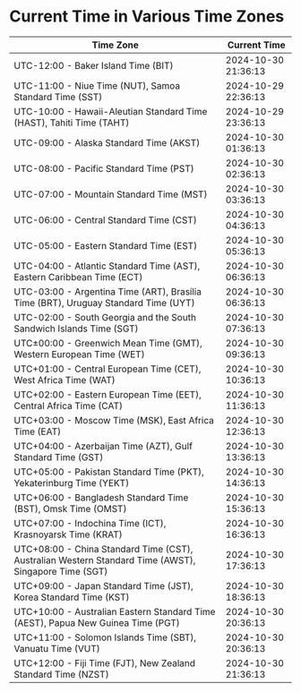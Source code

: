 # Current Time in Various Time Zones

| Time Zone | Current Time |
|-----------|--------------|
| UTC-12:00 - Baker Island Time (BIT) | 2024-10-30 21:36:13 |
| UTC-11:00 - Niue Time (NUT), Samoa Standard Time (SST) | 2024-10-29 22:36:13 |
| UTC-10:00 - Hawaii-Aleutian Standard Time (HAST), Tahiti Time (TAHT) | 2024-10-29 23:36:13 |
| UTC-09:00 - Alaska Standard Time (AKST) | 2024-10-30 01:36:13 |
| UTC-08:00 - Pacific Standard Time (PST) | 2024-10-30 02:36:13 |
| UTC-07:00 - Mountain Standard Time (MST) | 2024-10-30 03:36:13 |
| UTC-06:00 - Central Standard Time (CST) | 2024-10-30 04:36:13 |
| UTC-05:00 - Eastern Standard Time (EST) | 2024-10-30 05:36:13 |
| UTC-04:00 - Atlantic Standard Time (AST), Eastern Caribbean Time (ECT) | 2024-10-30 06:36:13 |
| UTC-03:00 - Argentina Time (ART), Brasília Time (BRT), Uruguay Standard Time (UYT) | 2024-10-30 06:36:13 |
| UTC-02:00 - South Georgia and the South Sandwich Islands Time (SGT) | 2024-10-30 07:36:13 |
| UTC±00:00 - Greenwich Mean Time (GMT), Western European Time (WET) | 2024-10-30 09:36:13 |
| UTC+01:00 - Central European Time (CET), West Africa Time (WAT) | 2024-10-30 10:36:13 |
| UTC+02:00 - Eastern European Time (EET), Central Africa Time (CAT) | 2024-10-30 11:36:13 |
| UTC+03:00 - Moscow Time (MSK), East Africa Time (EAT) | 2024-10-30 12:36:13 |
| UTC+04:00 - Azerbaijan Time (AZT), Gulf Standard Time (GST) | 2024-10-30 13:36:13 |
| UTC+05:00 - Pakistan Standard Time (PKT), Yekaterinburg Time (YEKT) | 2024-10-30 14:36:13 |
| UTC+06:00 - Bangladesh Standard Time (BST), Omsk Time (OMST) | 2024-10-30 15:36:13 |
| UTC+07:00 - Indochina Time (ICT), Krasnoyarsk Time (KRAT) | 2024-10-30 16:36:13 |
| UTC+08:00 - China Standard Time (CST), Australian Western Standard Time (AWST), Singapore Time (SGT) | 2024-10-30 17:36:13 |
| UTC+09:00 - Japan Standard Time (JST), Korea Standard Time (KST) | 2024-10-30 18:36:13 |
| UTC+10:00 - Australian Eastern Standard Time (AEST), Papua New Guinea Time (PGT) | 2024-10-30 20:36:13 |
| UTC+11:00 - Solomon Islands Time (SBT), Vanuatu Time (VUT) | 2024-10-30 20:36:13 |
| UTC+12:00 - Fiji Time (FJT), New Zealand Standard Time (NZST) | 2024-10-30 21:36:13 |
